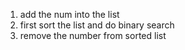 1. add the num into the list
2. first sort the list and do binary search
3. remove the number from sorted list
​